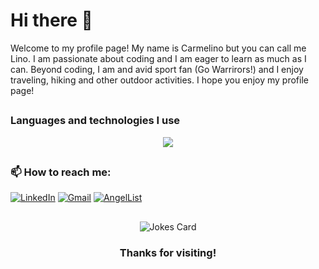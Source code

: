 # Hi there 👋
Welcome to my profile page! My name is Carmelino but you can call me Lino. I am passionate about coding and I am eager to learn as much as I can.  Beyond coding, I am and avid sport fan (Go Warrirors!) and I enjoy traveling, hiking and other outdoor activities. I hope you enjoy my profile page!

##
### Languages and technologies I use
<p align="center">
  <a href="https://skillicons.dev">
    <img src="https://skillicons.dev/icons?i=js,html,css,react,redux,py,nodejs,express,flask,sqlite,postgres,github" />
  </a>
</p>

##
### 📫 How to reach me:
[![LinkedIn](https://img.shields.io/badge/linkedin-%230077B5.svg?style=for-the-badge&logo=linkedin&logoColor=white)](https://www.linkedin.com/in/carmelino-galang-53369a205)
[![Gmail](https://img.shields.io/badge/Gmail-D14836?style=for-the-badge&logo=gmail&logoColor=white)](mailto:clinog22@gmail.com)
[![AngelList](https://img.shields.io/badge/AngelList-%23D4D4D4.svg?style=for-the-badge&logo=AngelList&logoColor=black)](https://angel.co/u/carmelino-galang)

##
<p align="center">
    <img src="https://readme-jokes.vercel.app/api?hideBorder" alt="Jokes Card" />
</p>
<h3 align="center">Thanks for visiting!</h3>


